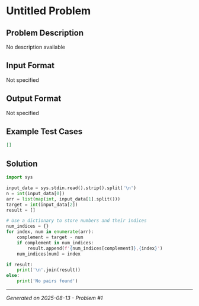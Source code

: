 # Untitled Problem

## Problem Description
No description available

## Input Format
Not specified

## Output Format
Not specified

## Example Test Cases
```json
[]
```

## Solution
```python
import sys

input_data = sys.stdin.read().strip().split('\n')
n = int(input_data[0])
arr = list(map(int, input_data[1].split()))
target = int(input_data[2])
result = []

# Use a dictionary to store numbers and their indices
num_indices = {} 
for index, num in enumerate(arr):
    complement = target - num
    if complement in num_indices:
        result.append(f'{num_indices[complement]},{index}')
    num_indices[num] = index

if result:
    print('\n'.join(result))
else:
    print('No pairs found')
```

---
*Generated on 2025-08-13 - Problem #1*